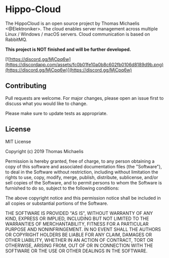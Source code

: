# Hippo-Cloud

The HippoCloud is an open source project by Thomas Michaelis <@Elektroniker>.
The cloud enables server management across multiple Linux / Windows / macOS servers. Cloud communication is based on RabbitMQ.

**This project is NOT finished and will be further developed.**

[![https://discord.gg/MjCpq6w](https://discordapp.com/assets/fc0b01fe10a0b8c602fb0106d8189d9b.png)(https://discord.gg/MjCpq6w)](https://discord.gg/MjCpq6w)

## Contributing
Pull requests are welcome. For major changes, please open an issue first to discuss what you would like to change.

Please make sure to update tests as appropriate.

## License
MIT License

Copyright (c) 2019 Thomas Michaelis

Permission is hereby granted, free of charge, to any person obtaining a copy
of this software and associated documentation files (the "Software"), to deal
in the Software without restriction, including without limitation the rights
to use, copy, modify, merge, publish, distribute, sublicense, and/or sell
copies of the Software, and to permit persons to whom the Software is
furnished to do so, subject to the following conditions:

The above copyright notice and this permission notice shall be included in all
copies or substantial portions of the Software.

THE SOFTWARE IS PROVIDED "AS IS", WITHOUT WARRANTY OF ANY KIND, EXPRESS OR
IMPLIED, INCLUDING BUT NOT LIMITED TO THE WARRANTIES OF MERCHANTABILITY,
FITNESS FOR A PARTICULAR PURPOSE AND NONINFRINGEMENT. IN NO EVENT SHALL THE
AUTHORS OR COPYRIGHT HOLDERS BE LIABLE FOR ANY CLAIM, DAMAGES OR OTHER
LIABILITY, WHETHER IN AN ACTION OF CONTRACT, TORT OR OTHERWISE, ARISING FROM,
OUT OF OR IN CONNECTION WITH THE SOFTWARE OR THE USE OR OTHER DEALINGS IN THE
SOFTWARE.
